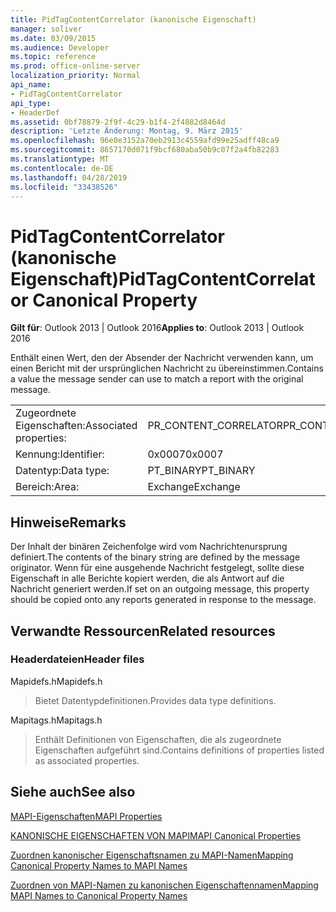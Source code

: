 ```yaml
---
title: PidTagContentCorrelator (kanonische Eigenschaft)
manager: soliver
ms.date: 03/09/2015
ms.audience: Developer
ms.topic: reference
ms.prod: office-online-server
localization_priority: Normal
api_name:
- PidTagContentCorrelator
api_type:
- HeaderDef
ms.assetid: 0bf78879-2f9f-4c29-b1f4-2f4882d8464d
description: 'Letzte Änderung: Montag, 9. März 2015'
ms.openlocfilehash: 96e0e3152a70eb2913c4559afd99e25adff48ca9
ms.sourcegitcommit: 8657170d071f9bcf680aba50b9c07f2a4fb82283
ms.translationtype: MT
ms.contentlocale: de-DE
ms.lasthandoff: 04/28/2019
ms.locfileid: "33438526"
---
```

# <a name="pidtagcontentcorrelator-canonical-property"></a><span data-ttu-id="c2ede-103">PidTagContentCorrelator (kanonische Eigenschaft)</span><span class="sxs-lookup"><span data-stu-id="c2ede-103">PidTagContentCorrelator Canonical Property</span></span>

  
  
<span data-ttu-id="c2ede-104">**Gilt für**: Outlook 2013 | Outlook 2016</span><span class="sxs-lookup"><span data-stu-id="c2ede-104">**Applies to**: Outlook 2013 | Outlook 2016</span></span> 
  
<span data-ttu-id="c2ede-105">Enthält einen Wert, den der Absender der Nachricht verwenden kann, um einen Bericht mit der ursprünglichen Nachricht zu übereinstimmen.</span><span class="sxs-lookup"><span data-stu-id="c2ede-105">Contains a value the message sender can use to match a report with the original message.</span></span>
  
|||
|:-----|:-----|
|<span data-ttu-id="c2ede-106">Zugeordnete Eigenschaften:</span><span class="sxs-lookup"><span data-stu-id="c2ede-106">Associated properties:</span></span>  <br/> |<span data-ttu-id="c2ede-107">PR_CONTENT_CORRELATOR</span><span class="sxs-lookup"><span data-stu-id="c2ede-107">PR_CONTENT_CORRELATOR</span></span>  <br/> |
|<span data-ttu-id="c2ede-108">Kennung:</span><span class="sxs-lookup"><span data-stu-id="c2ede-108">Identifier:</span></span>  <br/> |<span data-ttu-id="c2ede-109">0x0007</span><span class="sxs-lookup"><span data-stu-id="c2ede-109">0x0007</span></span>  <br/> |
|<span data-ttu-id="c2ede-110">Datentyp:</span><span class="sxs-lookup"><span data-stu-id="c2ede-110">Data type:</span></span>  <br/> |<span data-ttu-id="c2ede-111">PT_BINARY</span><span class="sxs-lookup"><span data-stu-id="c2ede-111">PT_BINARY</span></span>  <br/> |
|<span data-ttu-id="c2ede-112">Bereich:</span><span class="sxs-lookup"><span data-stu-id="c2ede-112">Area:</span></span>  <br/> |<span data-ttu-id="c2ede-113">Exchange</span><span class="sxs-lookup"><span data-stu-id="c2ede-113">Exchange</span></span>  <br/> |
   
## <a name="remarks"></a><span data-ttu-id="c2ede-114">Hinweise</span><span class="sxs-lookup"><span data-stu-id="c2ede-114">Remarks</span></span>

<span data-ttu-id="c2ede-115">Der Inhalt der binären Zeichenfolge wird vom Nachrichtenursprung definiert.</span><span class="sxs-lookup"><span data-stu-id="c2ede-115">The contents of the binary string are defined by the message originator.</span></span> <span data-ttu-id="c2ede-116">Wenn für eine ausgehende Nachricht festgelegt, sollte diese Eigenschaft in alle Berichte kopiert werden, die als Antwort auf die Nachricht generiert werden.</span><span class="sxs-lookup"><span data-stu-id="c2ede-116">If set on an outgoing message, this property should be copied onto any reports generated in response to the message.</span></span>
  
## <a name="related-resources"></a><span data-ttu-id="c2ede-117">Verwandte Ressourcen</span><span class="sxs-lookup"><span data-stu-id="c2ede-117">Related resources</span></span>

### <a name="header-files"></a><span data-ttu-id="c2ede-118">Headerdateien</span><span class="sxs-lookup"><span data-stu-id="c2ede-118">Header files</span></span>

<span data-ttu-id="c2ede-119">Mapidefs.h</span><span class="sxs-lookup"><span data-stu-id="c2ede-119">Mapidefs.h</span></span>
  
> <span data-ttu-id="c2ede-120">Bietet Datentypdefinitionen.</span><span class="sxs-lookup"><span data-stu-id="c2ede-120">Provides data type definitions.</span></span>
    
<span data-ttu-id="c2ede-121">Mapitags.h</span><span class="sxs-lookup"><span data-stu-id="c2ede-121">Mapitags.h</span></span>
  
> <span data-ttu-id="c2ede-122">Enthält Definitionen von Eigenschaften, die als zugeordnete Eigenschaften aufgeführt sind.</span><span class="sxs-lookup"><span data-stu-id="c2ede-122">Contains definitions of properties listed as associated properties.</span></span>
    
## <a name="see-also"></a><span data-ttu-id="c2ede-123">Siehe auch</span><span class="sxs-lookup"><span data-stu-id="c2ede-123">See also</span></span>



[<span data-ttu-id="c2ede-124">MAPI-Eigenschaften</span><span class="sxs-lookup"><span data-stu-id="c2ede-124">MAPI Properties</span></span>](mapi-properties.md)
  
[<span data-ttu-id="c2ede-125">KANONISCHE EIGENSCHAFTEN VON MAPI</span><span class="sxs-lookup"><span data-stu-id="c2ede-125">MAPI Canonical Properties</span></span>](mapi-canonical-properties.md)
  
[<span data-ttu-id="c2ede-126">Zuordnen kanonischer Eigenschaftsnamen zu MAPI-Namen</span><span class="sxs-lookup"><span data-stu-id="c2ede-126">Mapping Canonical Property Names to MAPI Names</span></span>](mapping-canonical-property-names-to-mapi-names.md)
  
[<span data-ttu-id="c2ede-127">Zuordnen von MAPI-Namen zu kanonischen Eigenschaftennamen</span><span class="sxs-lookup"><span data-stu-id="c2ede-127">Mapping MAPI Names to Canonical Property Names</span></span>](mapping-mapi-names-to-canonical-property-names.md)

